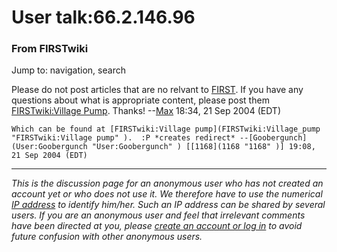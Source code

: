 # User talk:66.2.146.96

### From FIRSTwiki

Jump to: navigation, search

Please do not post articles that are no relvant to [FIRST](FIRST
"FIRST" ). If you have any questions about what is appropriate content, please
post them [FIRSTwiki:Village Pump](FIRSTwiki:Village_Pump
"FIRSTwiki:Village Pump" ). Thanks! --[Max](User:Max "User:Max" )
18:34, 21 Sep 2004 (EDT)

    Which can be found at [FIRSTwiki:Village pump](FIRSTwiki:Village_pump "FIRSTwiki:Village pump" ).  :P *creates redirect* --[Goobergunch](User:Goobergunch "User:Goobergunch" ) [[1168](1168 "1168" )] 19:08, 21 Sep 2004 (EDT) 

* * *

_This is the discussion page for an anonymous user who has not created an
account yet or who does not use it. We therefore have to use the numerical [IP
address](http://www.wikipedia.org/wiki/IP_address "wikipedia:IP_address" ) to
identify him/her. Such an IP address can be shared by several users. If you
are an anonymous user and feel that irrelevant comments have been directed at
you, please [create an account or log in](Special:Userlogin
"Special:Userlogin" ) to avoid future confusion with other anonymous users._

